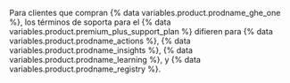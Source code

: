 Para clientes que compran {% data variables.product.prodname_ghe_one %}, los términos de soporta para el {% data variables.product.premium_plus_support_plan %} difieren para {% data variables.product.prodname_actions %}, {% data variables.product.prodname_insights %}, {% data variables.product.prodname_learning %}, y {% data variables.product.prodname_registry %}.